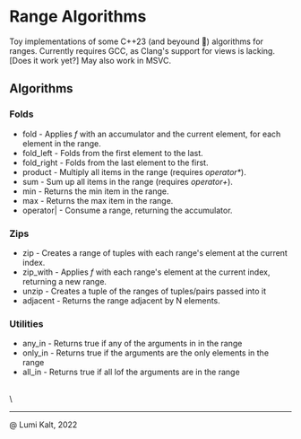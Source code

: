 # Range Algorithms

Toy implementations of some C++23 (and beyound :rocket:) algorithms for ranges.
Currently requires GCC, as Clang's support for views is lacking. [Does it work yet?]
May also work in MSVC.

## Algorithms

### Folds

- fold                - Applies *f* with an accumulator and the current element, for each element in the range.
- fold_left         - Folds from the first element to the last.
- fold_right        - Folds from the last element to the first.
- product           - Multiply all items in the range (requires *operator\**).
- sum               - Sum up all items in the range (requires *operator+*).
- min               - Returns the min item in the range.
- max               - Returns the max item in the range.
- operator|         - Consume a range, returning the accumulator.

### Zips

- zip                 - Creates a range of tuples with each range's element at the current index.
- zip_with          - Applies *f* with each range's element at the current index, returning a new range.
- unzip               - Creates a tuple of the ranges of tuples/pairs passed into it
- adjacent            - Returns the range adjacent by N elements.

### Utilities

- any_in              - Returns true if any of the arguments in in the range
- only_in             - Returns true if the arguments are the only elements in the range
- all_in              - Returns true if all lof the arguments are in the range

\
\

---
@ Lumi Kalt, 2022
